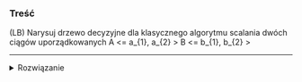 ### Treść
(LB)
Narysuj drzewo decyzyjne dla klasycznego algorytmu scalania dwóch ciągów uporządkowanych A <= a_{1}, a_{2} > B <= b_{1}, b_{2} >

------
<details><summary>Rozwiązanie</summary>
<p>


